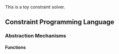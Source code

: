 This is a toy constraint solver.

## Constraint Programming Language

### Abstraction Mechanisms

#### Functions

```text

```